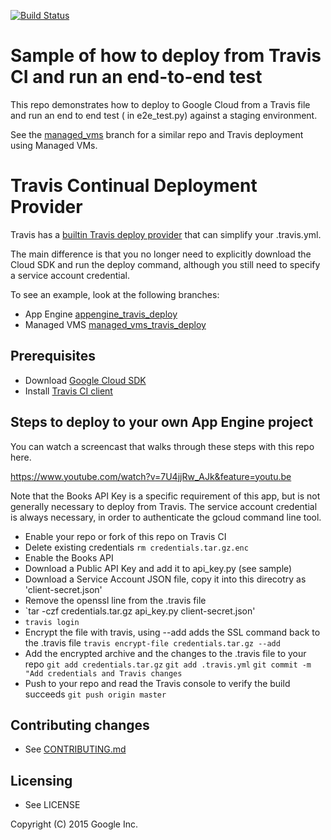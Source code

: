 [![Build Status](https://travis-ci.org/GoogleCloudPlatform/continuous-deployment-demo.svg)](https://travis-ci.org/GoogleCloudPlatform/continuous-deployment-demo)

# Sample of how to deploy from Travis CI and run an end-to-end test

This repo demonstrates how to deploy to Google Cloud from a 
Travis file and run an end to end test ( in e2e_test.py) against 
a staging environment.

See the [managed_vms](https://github.com/googlecloudplatform/continuous-deployment-demo/tree/managed_vms) branch for a similar repo and Travis deployment using Managed VMs.

# Travis Continual Deployment Provider

Travis has a  [builtin Travis deploy provider](http://docs.travis-ci.com/user/deployment/) that can simplify your .travis.yml.

The main difference is that you no longer need to explicitly download the 
Cloud SDK and run the deploy command, although you still need to 
specify a service account credential.

To see an example, look at the following branches:

* App Engine [appengine_travis_deploy](https://github.com/GoogleCloudPlatform/continuous-deployment-demo/tree/appengine_travis_deploy)
* Managed VMS [managed_vms_travis_deploy](https://github.com/GoogleCloudPlatform/continuous-deployment-demo/tree/managed_vms_travis_deploy)

## Prerequisites

* Download [Google Cloud SDK](https://cloud.google.com/sdk/)
* Install [Travis CI client](http://blog.travis-ci.com/2013-01-14-new-client/)

## Steps to deploy to your own App Engine project

You can watch a screencast that walks through these steps with this repo here.

https://www.youtube.com/watch?v=7U4jjRw_AJk&feature=youtu.be

Note that the Books API Key is a specific requirement of this app, but is not generally
necessary to deploy from Travis. The service account credential is always necessary, 
in order to authenticate the gcloud command line tool.

* Enable your repo or fork of this repo on Travis CI
* Delete existing credentials
`rm credentials.tar.gz.enc`
* Enable the Books API
* Download a Public API Key and add it to api_key.py (see sample)
* Download a Service Account JSON file, copy it into this direcotry as  'client-secret.json'
* Remove the openssl line from the .travis file
* `tar -czf credentials.tar.gz api_key.py client-secret.json'
* `travis login`
* Encrypt the file with travis, using --add adds the SSL command back 
to the .travis file 
   `travis encrypt-file credentials.tar.gz --add`
* Add the encrypted archive and the changes to the .travis file to your repo
  `git add credentials.tar.gz`
  `git add .travis.yml`
  `git commit -m "Add credentials and Travis changes`
* Push to your repo and read the Travis console to verify the build succeeds
  `git push origin master`


## Contributing changes

* See [CONTRIBUTING.md](CONTRIBUTING.md)


## Licensing

* See LICENSE

Copyright (C) 2015 Google Inc.
